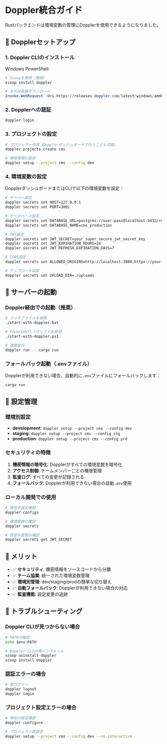 # Doppler統合ガイド

Rustバックエンドは環境変数の管理にDopplerを使用できるようになりました。

## 🔐 Dopplerセットアップ

### 1. Doppler CLIのインストール

Windows PowerShell:

```powershell
# Scoopを使用（推奨）
scoop install doppler

# または直接ダウンロード
Invoke-WebRequest -Uri https://releases.doppler.com/latest/windows/amd64/doppler.exe -OutFile doppler.exe
```

### 2. Dopplerへの認証

```bash
doppler login
```

### 3. プロジェクトの設定

```bash
# プロジェクト作成（Dopplerダッシュボードで行うことも可能）
doppler projects create cms

# 開発環境の設定
doppler setup --project cms --config dev
```

### 4. 環境変数の設定

DopplerダッシュボードまたはCLIで以下の環境変数を設定：

```bash
# サーバー設定
doppler secrets set HOST=127.0.0.1
doppler secrets set PORT=3001

# データベース設定
doppler secrets set DATABASE_URL=postgres://user:pass@localhost:5432/rust_cms
doppler secrets set DATABASE_NAME=cms_production

# JWT設定
doppler secrets set JWT_SECRET=your_super_secure_jwt_secret_key
doppler secrets set JWT_EXPIRATION_HOURS=24
doppler secrets set JWT_REFRESH_EXPIRATION_DAYS=7

# CORS設定
doppler secrets set ALLOWED_ORIGINS=http://localhost:3000,https://your-domain.com

# アップロード設定
doppler secrets set UPLOAD_DIR=./uploads
```

## 🚀 サーバーの起動

### Doppler経由での起動（推奨）

```bash
# バッチファイルを使用
./start-with-doppler.bat

# PowerShellスクリプトを使用
./start-with-doppler.ps1

# 直接実行
doppler run -- cargo run
```

### フォールバック起動（.envファイル）

Dopplerが利用できない場合、自動的に`.env`ファイルにフォールバックします：

```bash
cargo run
```

## 🔧 設定管理

### 環境別設定

- **development**: `doppler setup --project cms --config dev`
- **staging**: `doppler setup --project cms --config stg`
- **production**: `doppler setup --project cms --config prd`

### セキュリティの特徴

1. **機密情報の暗号化**: Dopplerがすべての環境変数を暗号化
2. **アクセス制御**: チームメンバーごとの権限管理
3. **監査ログ**: すべての変更が記録される
4. **フォールバック**: Dopplerが利用できない場合の自動`.env`使用

### ローカル開発での使用

```bash
# 現在の設定確認
doppler configs

# 環境変数の確認
doppler secrets

# 特定の変数の確認
doppler secrets get JWT_SECRET
```

## 🎯 メリット

- ✅ **セキュリティ**: 機密情報をソースコードから分離
- ✅ **チーム協業**: 統一された環境変数管理
- ✅ **環境別管理**: dev/staging/prodの簡単な切り替え
- ✅ **自動フォールバック**: Dopplerが利用できない場合の対応
- ✅ **監査機能**: 設定変更の追跡

## 🐛 トラブルシューティング

### Doppler CLIが見つからない場合

```bash
# PATHの確認
echo $env:PATH

# Doppler CLIの再インストール
scoop uninstall doppler
scoop install doppler
```

### 認証エラーの場合

```bash
# 再ログイン
doppler logout
doppler login
```

### プロジェクト設定エラーの場合

```bash
# 現在の設定確認
doppler configure

# プロジェクト再設定
doppler setup --project cms --config dev --no-interactive
```
